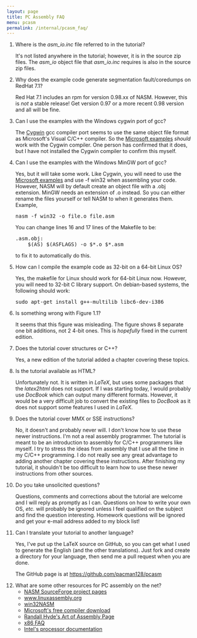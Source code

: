 ```yaml
---
layout: page
title: PC Assembly FAQ
menu: pcasm
permalink: /internal/pcasm_faq/
---
```


<ol>
<li>Where is the <em>asm_io.inc</em> file referred to
in the tutorial?
<p>
It's not listed anywhere in the tutorial; however, it is in the source
zip files. The <em>asm_io</em> object file that <em>asm_io.inc</em>
requires is also in the source zip files.
</p>
</li>
<li>Why does the example code generate segmentation fault/coredumps 
    on RedHat 7.1?
<p>
Red Hat 7.1 includes an rpm for version 0.98.xx of NASM. However, this
is <em>not</em> a stable release! Get version 0.97 or a more recent
0.98 version and all will be fine.
</p>
</li>

<li>Can I use the examples with the Windows cygwin port of gcc?
<p>
The <a href="http://www.cygwin.com/">Cygwin</a> gcc compiler port
seems to use the same object file format as Microsoft's Visual C/C++
compiler. So the <a href="ms-ex.zip">Microsoft examples</a>
<em>should</em> work with the Cygwin compiler. One person has
confirmed that it does, but I have not installed the Cygwin compiler
to confirm this myself.
</p>
</li>

<li>Can I use the examples with the Windows MinGW port of gcc?
<p>
Yes, but it will take some work. Like Cygwin, you will need to use the 
<a href="ms-ex.zip">Microsoft examples</a> and use -f win32 when assembling
your code. However, NASM will by default create an object file with a .obj
extension. MinGW needs an extension of .o instead. So you can either rename
the files yourself or tell NASM to when it generates them. Example,
<pre >
nasm -f win32 -o file.o file.asm
</pre>
<p>
You can change lines 16 and 17 lines of the Makefile to be:
</p>
<pre>
.asm.obj:
	$(AS) $(ASFLAGS) -o $*.o $*.asm
</pre>
<p>
to fix it to automatically do this.
</p>

<li>How can I compile the example code as 32-bit on a 64-bit Linux OS?
  <p > Yes, the makefile for Linux should work for 64-bit Linux
  now. However, you will need to 32-bit C library support. On
  debian-based systems, the following should work:
<pre>
sudo apt-get install g++-multilib libc6-dev-i386
</pre>
  </p>
</li>


<li>Is something wrong with Figure&nbsp;1.1?
<p>
It seems that this figure was misleading. The figure shows 8 separate
one bit additions, not 2 4-bit ones. This is <em>hopefully</em>
fixed in the current edition.
</p>
</li>

<li>Does the tutorial cover structures or C++?
<p >
Yes, a new edition of the tutorial added a chapter covering these topics.
</p>
</li>

<li>Is the tutorial available as HTML?
<p>
Unfortunately not. It is written in <em>LaTeX</em>, but uses some packages that
the <em>latex2html</em> does not support. If I was starting today, I
would probably use <em>DocBook</em> which can output many different
formats. However, it would be a very difficult job to convert the
existing files to <em>DocBook</em> as it does not support some features I used
in <em>LaTeX</em>.
</p>
</li>


<li>Does the tutorial cover MMX or SSE instructions?

<p> No, it doesn't and probably never will. I don't
know how to use these newer instructions. I'm not a real assembly
programmer. The tutorial is meant to be an introduction to assembly
for C/C++ programmers like myself. I try to stress the ideas from
assembly that I use all the time in my C/C++ programming.  I do not
really see any great advantage to adding another chapter covering these
instructions. After finishing my tutorial, it shouldn't be too
difficult to learn how to use these newer instructions from other
sources.
</p> 
</li>



<li>Do you take unsolicited questions?
<p> Questions, comments and corrections about the
tutorial are welcome and I will reply as promptly as I can. Questions
on how to write your own OS, <em>etc.</em> will probably be ignored unless I
feel qualified on the subject and find the question interesting. Homework
questions will be ignored and get your e-mail address added to my block list!
</p>


</li>

<li>Can I translate your tutorial to another language?

<p> Yes, I've put up the LaTeX source on GitHub, so you can get what I
used to generate the English (and the other translations). Just fork and
create a directory for your language, then send me a pull request when you
are done.</p>

<p>
The GitHub page is at <a href="https://github.com/pacman128/pcasm">https://github.com/pacman128/pcasm</a>
</p>
</li>

<li>What are some other resources for PC assembly on the net?
<ul>

<li><a href="http://sourceforge.net/projects/nasm/">NASM
SourceForge project pages</a></li>

<li><a href="http://www.linuxassembly.org/">www.linuxassembly.org</a></li>
<li><a href="http://rs1.szif.hu/~tomcat/win32/">win32NASM</a></li>
<li><a href="http://msdn.microsoft.com/vstudio/express/visualC/default.aspx">
Microsoft's free compiler download</a></li>
<li>
<a href="http://webster.cs.ucr.edu/">Randall Hyde's Art of Assembly Page</a></li>
<li>
<a href="http://www2.dgsys.com/~raymoon/x86faqs.html">x86 FAQ</a></li>
<li>
<a href="http://www.intel.com/products/processor/manuals/index.htm">Intel's
processor documentation</a>
</li>
</ul>


